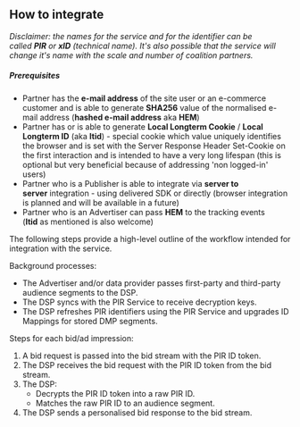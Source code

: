 
How to integrate
----------------

*Disclaimer: the names for the service and for the identifier can be called **PIR** or **xID** (technical name). It's also possible that the service will change it's name with the scale and number of coalition partners.*

##### Prerequisites

-   Partner has the **e-mail address** of the site user or an e-commerce customer and is able to generate **SHA256** value of the normalised e-mail address (**hashed e-mail address** aka **HEM**)
-   Partner has or is able to generate **Local Longterm Cookie** / **Local Longterm ID** (aka **ltid**) - special cookie which value uniquely identifies the browser and is set with the Server Response Header Set-Cookie on the first interaction and is intended to have a very long lifespan (this is optional but very beneficial because of addressing 'non logged-in' users)
-   Partner who is a Publisher is able to integrate via **server to server** integration - using delivered SDK or directly (browser integration is planned and will be available in a future) 
-   Partner who is an Advertiser can pass **HEM** to the tracking events (**ltid** as mentioned is also welcome)

The following steps provide a high-level outline of the workflow intended for integration with the service.

Background processes:

-   The Advertiser and/or data provider passes first-party and third-party audience segments to the DSP.
-   The DSP syncs with the PIR Service to receive decryption keys.
-   The DSP refreshes PIR identifiers using the PIR Service and upgrades ID Mappings for stored DMP segments.

Steps for each bid/ad impression:

1.  A bid request is passed into the bid stream with the PIR ID token.
2.  The DSP receives the bid request with the PIR ID token from the bid stream.
3.  The DSP:
    -   Decrypts the PIR ID token into a raw PIR ID.
    -   Matches the raw PIR ID to an audience segment.
4.  The DSP sends a personalised bid response to the bid stream.
